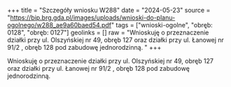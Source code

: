 +++
title = "Szczegóły wniosku W288"
date = "2024-05-23"
source = "https://bip.brg.gda.pl/images/uploads/wnioski-do-planu-ogolnego/w288_ae9a60baed54.pdf"
tags = ["wnioski-ogolne", "obręb: 0128", "obręb: 0127"]
geolinks = []
raw = "Wnioskuję o przeznaczenie działki przy ul. Olszyńskiej nr 49, obręb 127 oraz działki przy ul. Łanowej nr 91/2 , obręb 128 pod zabudowę jednorodzinną. "
+++

Wnioskuję o przeznaczenie działki przy ul. Olszyńskiej nr 49, obręb 127 oraz działki
przy ul. Łanowej nr 91/2 , obręb 128 pod zabudowę jednorodzinną.



